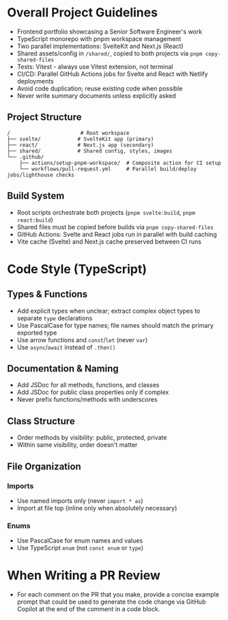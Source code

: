 # Overall Project Guidelines

- Frontend portfolio showcasing a Senior Software Engineer's work
- TypeScript monorepo with pnpm workspace management
- Two parallel implementations: SvelteKit and Next.js (React)
- Shared assets/config in `/shared/`, copied to both projects via `pnpm copy-shared-files`
- Tests: Vitest - always use Vitest extension, not terminal
- CI/CD: Parallel GitHub Actions jobs for Svelte and React with Netlify deployments
- Avoid code duplication; reuse existing code when possible
- Never write summary documents unless explicitly asked

## Project Structure

```
/                       # Root workspace
├── svelte/            # SvelteKit app (primary)
├── react/             # Next.js app (secondary)
├── shared/            # Shared config, styles, images
└── .github/
    ├── actions/setup-pnpm-workspace/  # Composite action for CI setup
    └── workflows/pull-request.yml     # Parallel build/deploy jobs/lighthouse checks
```

## Build System

- Root scripts orchestrate both projects (`pnpm svelte:build`, `pnpm react:build`)
- Shared files must be copied before builds via `pnpm copy-shared-files`
- GitHub Actions: Svelte and React jobs run in parallel with build caching
- Vite cache (Svelte) and Next.js cache preserved between CI runs

# Code Style (TypeScript)

## Types & Functions

- Add explicit types when unclear; extract complex object types to separate `type` declarations
- Use PascalCase for type names; file names should match the primary exported type
- Use arrow functions and `const`/`let` (never `var`)
- Use `async`/`await` instead of `.then()`

## Documentation & Naming

- Add JSDoc for all methods, functions, and classes
- Add JSDoc for public class properties only if complex
- Never prefix functions/methods with underscores

## Class Structure

- Order methods by visibility: public, protected, private
- Within same visibility, order doesn't matter

## File Organization

### Imports

- Use named imports only (never `import * as`)
- Import at file top (inline only when absolutely necessary)

### Enums

- Use PascalCase for enum names and values
- Use TypeScript `enum` (not `const enum` or `type`)

# When Writing a PR Review

- For each comment on the PR that you make, provide a concise example prompt that could be used to generate the code change via GitHub Copilot at the end of the comment in a code block.
